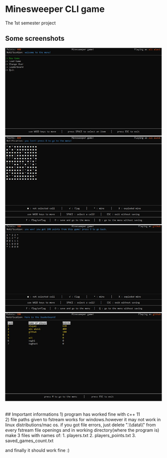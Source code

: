 # Minesweeper CLI game
The 1st semester project


## Some screenshots
![This is an image](1.JPG)
![This is an image](2.JPG)
![This is an image](3.JPG)
![This is an image](4.JPG)

<br>
## Important informations
1) program has worked fine with c++ 11
<br>
2) file paths given to fstream works for windows.however it may not work in linux distributions/mac os.
if you got file errors, just delete ".\\data\\" from every fstream file openings and 
in working directory(where the program is) make 3 files with names of:
1. players.txt
2. players_points.txt
3. saved_games_count.txt

and finally it should work fine :)
